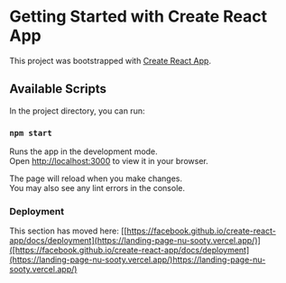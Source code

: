 # Getting Started with Create React App

This project was bootstrapped with [Create React App](https://github.com/facebook/create-react-app).

## Available Scripts

In the project directory, you can run:

### `npm start`

Runs the app in the development mode.\
Open [http://localhost:3000](http://localhost:3000) to view it in your browser.

The page will reload when you make changes.\
You may also see any lint errors in the console.

### Deployment

This section has moved here: [[https://facebook.github.io/create-react-app/docs/deployment](https://landing-page-nu-sooty.vercel.app/)]([https://facebook.github.io/create-react-app/docs/deployment](https://landing-page-nu-sooty.vercel.app/)https://landing-page-nu-sooty.vercel.app/)
